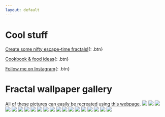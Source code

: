 ```yaml
---
layout: default
---
```


# Cool stuff
[Create some nifty escape-time fractals!](fractals){: .btn}

[Cookbook & food ideas](food){: .btn}

[Follow me on Instagram](https://www.instagram.com/nat.han_solo.mon){: .btn}

# Fractal wallpaper gallery
All of these pictures can easily be recreated using [this webpage](fractals).
![](gallery/Bonkers.png)
![](gallery/Faeryflower.png)
![](gallery/Huh.png)
![](gallery/Zesty%20heartache.png)
![](gallery/Heh.png)
![](gallery/Creepy%20chaos.png)
![](gallery/Gourmet%20cabbage.png)
![](gallery/Beet%20colored%20fractal.png)
![](gallery/Soul-suffocating%20sorrow.png)
![](gallery/Heart.png)
![](gallery/Withering%20sanity.png)
![](gallery/Adrenaline-inducing%20despair.png)
![](gallery/Lightning.png)
![](gallery/Rgrhgrhaghhagrhahrharehber.png)
![](gallery/Zvvvzzxvzxzxvzxbnzxvzbfzfzxfzbfb.png)
![](gallery/Wallpaper.png)
![](gallery/Wonk.png)
![](gallery/Devil%27s%20foot%20lettuce.png)
![](gallery/Wack.png)
![](gallery/Rachel%27s%20colorscheme.png)
